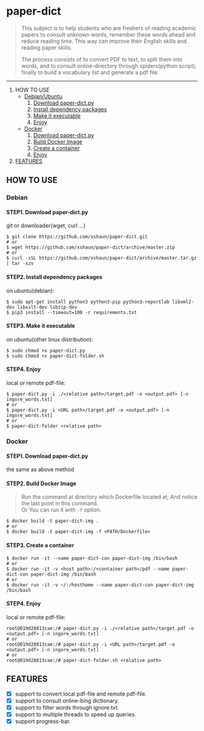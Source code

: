 # paper-dict
> This subject is to help students who are freshers of reading academic papers to consult unknown words, remember these words ahead and reduce reading time. This way can improve their English skills and reading paper skills.
>
> The process consists of to convert PDF to text, to split them into words, and to consult online-directory through spiders(python script), finally to build a vocabulary list and generate a pdf file.

---

1. HOW TO USE
    * [Debian/Ubuntu](#Debian)
        1. [Download paper-dict.py](#step1-download-paper-dictpy)
        2. [Install dependency packages](#step2-install-dependency-packages)
        3. [Make it executable](#step3-make-it-executable)
        4. [Enjoy](#step4-enjoy)
    * [Docker](#docker)
        1. [Download paper-dict.py](#step1-download-paper-dictpy-1)
        2. [Build Docker Image](#step2-build-docker-image)
        3. [Create a container](#step3-create-a-container)
        4. [Enjoy](#step4-enjoy-1)
2. [FEATURES](#features)

## HOW TO USE

### Debian

#### STEP1. Download paper-dict.py

git or downloader(wget, curl ...)
```Shell
$ git clone https://github.com/xshaun/paper-dict.git
# or
$ wget https://github.com/xshaun/paper-dict/archive/master.zip
# or
$ curl -sSL https://github.com/xshaun/paper-dict/archive/master.tar.gz | tar -xzv
```

#### STEP2. Install dependency packages

on ubuntu(debian):
```Shell
$ sudo apt-get install python3 python3-pip python3-reportlab libxml2-dev libxslt-dev libzip-dev
$ pip3 install --timeout=100 -r requirements.txt
```

#### STEP3. Make it executable

on ubuntu(other linux distribution):
```Shell
$ sudo chmod +x paper-dict.py
$ sudo chmod +x paper-dict-folder.sh
```

#### STEP4. Enjoy

local or remote pdf-file:
```Shell
$ paper-dict.py -i ./<relative path>/target.pdf -o <output.pdf> [-n ingore_words.txt]
# or
$ paper-dict.py -i <URL path>/target.pdf -o <output.pdf> [-n ingore_words.txt]
# or
$ paper-dict-folder <relative path>
```


### Docker

#### STEP1. Download paper-dict.py

the same as above method

#### STEP2. Build Docker Image
>Run the command at directory which Dockerfile located at, And notice the last point in this command.   
>Or You can run it with `-f` option.

```Shell
$ docker build -t paper-dict-img .
# or
$ docker build -t paper-dict-img -f <PATH/Dockerfile>
```

#### STEP3. Create a container

```Shell
$ docker run -it --name paper-dict-con paper-dict-img /bin/bash
# or
$ docker run -it -v <host path>:/<container path>/pdf --name paper-dict-con paper-dict-img /bin/bash
# or
$ docker run -it -v ~/:/hosthome --name paper-dict-con paper-dict-img /bin/bash
```

#### STEP4. Enjoy

local or remote pdf-file:
```Shell
root@019d28813cae:/# paper-dict.py -i ./<relative path>/target.pdf -o <output.pdf> [-n ingore_words.txt]
# or
root@019d28813cae:/# paper-dict.py -i <URL path>/target.pdf -o <output.pdf> [-n ingore_words.txt]
# or
root@019d28813cae:/# paper-dict-folder.sh <relative path>
```

## FEATURES
- [x] support to convert local pdf-file and remote pdf-file.
- [x] support to consult online-bing dictionary.
- [x] support to filter words through ignore.txt.
- [x] support to multiple threads to speed up queries.
- [x] support progress-bar.
